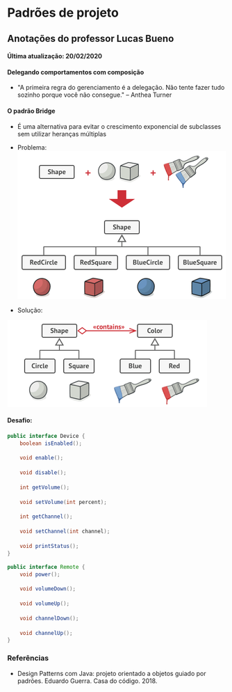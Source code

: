 # Padrões de projeto

## Anotações do professor Lucas Bueno

#### Última atualização: 20/02/2020

#### Delegando comportamentos com composição
- "A primeira regra do gerenciamento é a delegação. Não tente fazer tudo sozinho porque você não consegue." – Anthea Turner

#### O padrão Bridge

- É uma alternativa para evitar o crescimento exponencial de subclasses sem utilizar heranças múltiplas

- Problema:
![Bridge pattern problem](04-bridge.assets/problem.png)

- Solução:

![Solution suggested by the Bridge pattern](04-bridge.assets/solution-en.png)

#### Desafio:

```java
public interface Device {
    boolean isEnabled();

    void enable();

    void disable();

    int getVolume();

    void setVolume(int percent);

    int getChannel();

    void setChannel(int channel);

    void printStatus();
}
```

```java
public interface Remote {
    void power();

    void volumeDown();

    void volumeUp();

    void channelDown();

    void channelUp();
}
```

### Referências

- Design Patterns com Java: projeto orientado a objetos guiado por padrões. Eduardo Guerra. Casa do código. 2018.